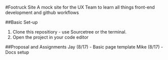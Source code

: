 #Footruck Site
A mock site for the UX Team to learn all things front-end development and github workflows

##Basic Set-up
1. Clone this repositiory - use Sourcetree or the terminal. 
2. Open the project in your code editor 

##Proposal and Assignments
Jay (8/17) - Basic page template
Mike (8/17) -  Docs setup